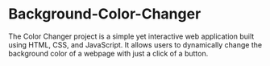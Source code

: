 # Background-Color-Changer
The Color Changer project is a simple yet interactive web application built using HTML, CSS, and JavaScript. It allows users to dynamically change the background color of a webpage with just a click of a button.
